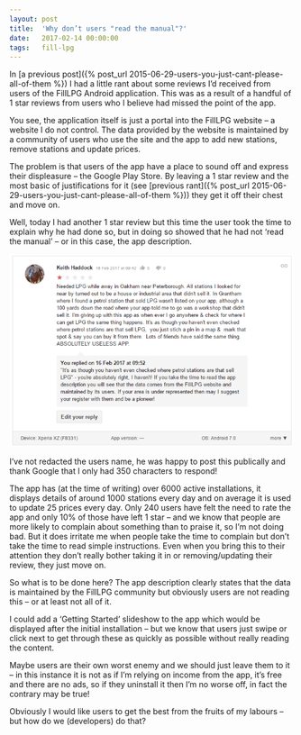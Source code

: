 ```yaml
---
layout: post
title:  'Why don’t users "read the manual"?'
date:   2017-02-14 00:00:00
tags:   fill-lpg
---
```

In [a previous post]({% post_url 2015-06-29-users-you-just-cant-please-all-of-them %}) I had a little rant about some reviews I’d received from users of the FillLPG Android application. This was as a result of a handful of 1 star reviews from users who I believe had missed the point of the app.

You see, the application itself is just a portal into the FillLPG website – a website I do not control. The data provided by the website is maintained by a community of users who use the site and the app to add new stations, remove stations and update prices.

The problem is that users of the app have a place to sound off and express their displeasure – the Google Play Store. By leaving a 1 star review and the most basic of justifications for it (see [previous rant]({% post_url 2015-06-29-users-you-just-cant-please-all-of-them %})) they get it off their chest and move on.
<!--more-->
Well, today I had another 1 star review but this time the user took the time to explain why he had done so, but in doing so showed that he had not ‘read the manual’ – or in this case, the app description.

![another 1 star play store review](/assets/images/fill-lpg-another-1-star-review.png)

I’ve not redacted the users name, he was happy to post this publically and thank Google that I only had 350 characters to respond!

The app has (at the time of writing) over 6000 active installations, it displays details of around 1000 stations every day and on average it is used to update 25 prices every day. Only 240 users have felt the need to rate the app and only 10% of those have left 1 star – and we know that people are more likely to complain about something than to praise it, so I’m not doing bad. But it does irritate me when people take the time to complain but don’t take the time to read simple instructions. Even when you bring this to their attention they don’t really bother taking it in or removing/updating their review, they just move on.

So what is to be done here? The app description clearly states that the data is maintained by the FillLPG community but obviously users are not reading this – or at least not all of it.

I could add a ‘Getting Started’ slideshow to the app which would be displayed after the initial installation – but we know that users just swipe or click next to get through these as quickly as possible without really reading the content.

Maybe users are their own worst enemy and we should just leave them to it – in this instance it is not as if I’m relying on income from the app, it’s free and there are no ads, so if they uninstall it then I’m no worse off, in fact the contrary may be true!

Obviously I would like users to get the best from the fruits of my labours – but how do we (developers) do that?